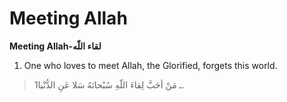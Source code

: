 Meeting Allah
=============

**Meeting Allah-لقاء اللّه**

1. One who loves to meet Allah, the Glorified, forgets this world.

> 1ـ مَنْ أحَبَّ لِقاءَ اللّهِ سُبْحانَهُ سَلا عَنِ الدُّنْيا.


